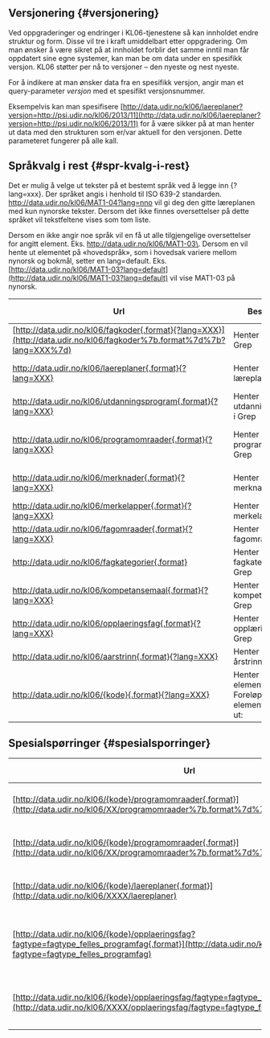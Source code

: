 

## Versjonering {#versjonering}

Ved oppgraderinger og endringer i KL06-tjenestene så kan innholdet endre struktur og form. Disse vil tre i kraft umiddelbart etter oppgradering. Om man ønsker å være sikret på at innholdet forblir det samme inntil man får oppdatert sine egne systemer, kan man be om data under en spesifikk versjon. KL06 støtter per nå to versjoner – den nyeste og nest nyeste.

For å indikere at man ønsker data fra en spesifikk versjon, angir man et query-parameter _versjon_ med et spesifikt versjonsnummer.

Eksempelvis kan man spesifisere [http://data.udir.no/kl06/laereplaner?versjon=http://psi.udir.no/kl06/2013/11](http://data.udir.no/kl06/laereplaner?versjon=http://psi.udir.no/kl06/2013/11) for å være sikker på at man henter ut data med den strukturen som er/var aktuell for den versjonen. Dette parameteret fungerer på alle kall.

## Språkvalg i rest {#spr-kvalg-i-rest}

Det er mulig å velge ut tekster på et bestemt språk ved å legge inn {?lang=xxx}. Der språket angis i henhold til ISO 639-2 standarden. http://data.udir.no/kl06/MAT1-04?lang=nno vil gi deg den gitte læreplanen med kun nynorske tekster. Dersom det ikke finnes oversettelser på dette språket vil tekstfeltene vises som tom liste.

Dersom en ikke angir noe språk vil en få ut alle tilgjengelige oversettelser for angitt element. Eks. http://data.udir.no/kl06/MAT1-03\. Dersom en vil hente ut elementet på «hovedspråk», som i hovedsak variere mellom nynorsk og bokmål, setter en lang=default. Eks. [http://data.udir.no/kl06/MAT1-03?lang=default](http://data.udir.no/kl06/MAT1-03?lang=default) vil vise MAT1-03 på nynorsk.

| **Url** | **Beskrivelse** | **Støttede formater** | **Eksempel** |
| --- | --- | --- | --- |
| [http://data.udir.no/kl06/fagkoder{.format}{?lang=XXX}](http://data.udir.no/kl06/fagkoder%7b.format%7d%7b?lang=XXX%7d) | Henter ut alle fag i Grep | RSS/Atom (.atom) | [http://data.udir.no/kl06/fagkoder](http://data.udir.no/kl06/fagkoder) (gir tilbake alle fagkoder i standardformat) |
| http://data.udir.no/kl06/laereplaner{.format}{?lang=XXX} | Henter ut alle læreplaner i Grep | RSS/Atom (.atom) | [http://data.udir.no/kl06/laereplaner](http://data.udir.no/kl06/laereplaner) (gir tilbake alle læreplaner i standardformat) |
| http://data.udir.no/kl06/utdanningsprogram{.format}{?lang=XXX} | Henter ut alle utdanningsprogram i Grep | RSS/Atom (.atom) | http:/[/data.udir.no/kl06/utdanningsprogram](http://data.udir.no/kl06/utdanningsprogram) (gir tilbake alle utdanningsprogram i standardformat) |
| http://data.udir.no/kl06/programomraader{.format}{?lang=XXX} | Henter ut alle programområder i Grep | RSS/Atom (.atom) | [http://data.udir.no/kl06/programomraader](http://data.udir.no/kl06/programomraader) (gir tilbake alle programområder i standardformat) |
| http://data.udir.no/kl06/merknader{.format}{?lang=XXX} | Henter ut alle merknader i Grep | RSS/Atom (.atom) | [http://data.udir.no/kl06/merknader](http://data.udir.no/kl06/merknader) (gir tilbake alle merknader i standardformat) |
| http://data.udir.no/kl06/merkelapper{.format}{?lang=XXX} | Henter ut alle merkelapper i Grep | RSS/Atom (.atom) | http://data.udir.no/kl06/merkelapper (gir tilbake alle merkelapper i standardformat) |
| http://data.udir.no/kl06/fagomraader{.format}{?lang=XXX} | Henter ut alle fagområder i Grep | RSS/Atom (.atom) | http://data.udir.no/kl06/fagomraader (gir tilbake alle fagområder i standardformat) |
| http://data.udir.no/kl06/fagkategorier{.format} | Henter ut alle fagkategorier i Grep | RSS/Atom (.atom) | http://data.udir.no/kl06/fagkategorier (gir tilbake alle fagkategorier i standardformat) |
| http://data.udir.no/kl06/kompetansemaal{.format}{?lang=XXX} | Henter ut alle kompetansemål i Grep | RSS/Atom (.atom) | http://data.udir.no/kl06/kompetansemaal (gir tilbake alle kompetansemål i standardformat) |
| http://data.udir.no/kl06/opplaeringsfag{.format}{?lang=XXX} | Henter ut alle opplæringsfag i Grep | RSS/Atom (.atom) | http://data.udir.no/kl06/opplaeringsfag (gir tilbake alle opplæringsfag i standardformat) |
| http://data.udir.no/kl06/aarstrinn{.format}{?lang=XXX} | Henter ut alle årstrinn i Grep | RSS/Atom (.atom) | http://data.udir.no/kl06/aarstrinn (gir tilbake alle årstrinn i standardformat) |
| http://data.udir.no/kl06/{kode}{.format}{?lang=XXX} | Henter ut et element i Grep. Foreløpig kan disse elementene hentes ut: | XML (.xml) | [http://data.udir.no/kl06/IDR1-01](http://data.udir.no/kl06/IDR1-01) |

## Spesialspørringer {#spesialsporringer}

| **Url** | **Beskrivelse** | **Støttede formater** | **Eksempel** |
| --- | --- | --- | --- |
| [http://data.udir.no/kl06/{kode}/programomraader{.format}](http://data.udir.no/kl06/XX/programomraader%7b.format%7d%7b%7d) | Henter ut alle programområder for et fag | XML (.xml), JSON (.json) | [http://data.udir.no/kl06/AMB2002/programomraader.json](http://data.udir.no/kl06/AMB2002/programomraader.json)
| [http://data.udir.no/kl06/{kode}/programomraader{.format}](http://data.udir.no/kl06/XX/programomraader%7b.format%7d%7b%7d) | Henter ut alle programområder for et opplæringsfag | XML (.xml), JSON (.json) | [http://data.udir.no/kl06/MHE1Z11/programomraader.json](http://data.udir.no/kl06/MHE1Z11/programomraader.json)
| [http://data.udir.no/kl06/{kode}/laereplaner{.format}](http://data.udir.no/kl06/XXXX/laereplaner) | Henter ut alle læreplaner for et programområde | XML (.xml), JSON (.json) | [http://data.udir.no/kl06/DHTRB3----/laereplaner.json](http://data.udir.no/kl06/DHTRB3----/laereplaner.json)
| [http://data.udir.no/kl06/{kode}/opplaeringsfag?fagtype=fagtype_felles_programfag{.format}](http://data.udir.no/kl06/XXXX/opplaeringsfag?fagtype=fagtype_felles_programfag) | Hent alle opplæringsfag for prograomområde med presisering av fagtype | XML (.xml), JSON (.json) | [http://data.udir.no/kl06/DHTRB3----/opplaeringsfag?fagype=fagtype_felles_programfag&format=json](http://data.udir.no/kl06/DHTRB3----/opplaeringsfag?fagype=fagtype_felles_programfag&format=json)
| [http://data.udir.no/kl06/{kode}/opplaeringsfag/fagtype=fagtype_felles_programfag{.format}](http://data.udir.no/kl06/XXXX/opplaeringsfag/fagtype=fagtype_felles_programfag) | Hent alle opplæringsfag for fag med presisering av fagtype | XML (.xml), JSON (.json) | [http://data.udir.no/kl06/AMB2002/opplaeringsfag?fagtype=fagtype_felles_programfag&format=json](http://data.udir.no/kl06/AMB2002/opplaeringsfag?fagtype=fagtype_felles_programfag&format=json)